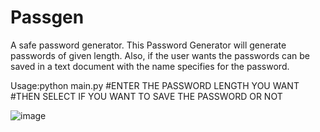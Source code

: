 # Passgen
A safe password generator.
This Password Generator will generate passwords of given length.
Also, if the user wants the passwords can be saved in a text document with the name specifies for the password.

Usage:python main.py
#ENTER THE PASSWORD LENGTH YOU WANT
#THEN SELECT IF YOU WANT TO SAVE THE PASSWORD OR NOT

![image](https://user-images.githubusercontent.com/58973284/145257850-5b2cffd4-17ab-483f-adf8-a5c930f1bafd.png)


